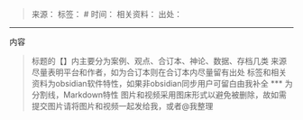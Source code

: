 > 来源：
> 标签： #
> 时间：
> 相关资料：
> 出处：
***
内容
> 标题的【】内主要分为案例、观点、合订本、神论、数据、存档几类
> 来源尽量表明平台和作者，如为合订本则在合订本内尽量留有出处
> 标签和相关资料为obsidian软件特性，如果非obsidian同步用户可留白由我补全
> *** 为分割线，Markdown特性
> 图片和视频采用图床形式以避免被删除，故如需提交图片请将图片和视频一起发给我，或者@我整理